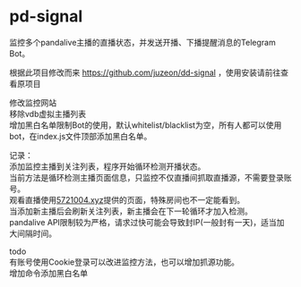 # pd-signal
监控多个pandalive主播的直播状态，并发送开播、下播提醒消息的Telegram Bot。  

根据此项目修改而来 https://github.com/juzeon/dd-signal ，使用安装请前往查看原项目  

修改监控网站   
移除vdb虚拟主播列表   
增加黑白名单限制Bot的使用，默认whitelist/blacklist为空，所有人都可以使用bot，在index.js文件顶部添加黑白名单。   

记录：     
添加监控主播到关注列表，程序开始循环检测开播状态。    
当前方法是循环检测主播页面信息，只监控不仅直播间抓取直播源，不需要登录账号。    
观看直播使用[5721004.xyz](https://5721004.xyz/)提供的页面，特殊房间也不一定能看到。    
当添加新主播后会刷新关注列表，新主播会在下一轮循环才加入检测。    
pandalive API限制较为严格，请求过快可能会导致封IP(一般封有一天)，适当加大间隔时间。    

todo    
有账号使用Cookie登录可以改进监控方法，也可以增加抓源功能。    
增加命令添加黑白名单     
